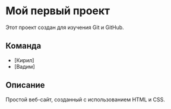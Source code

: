 # Мой первый проект

Этот проект создан для изучения Git и GitHub.

## Команда
- [Кирил]
- [Вадим]

## Описание
Простой веб-сайт, созданный с использованием HTML и CSS.